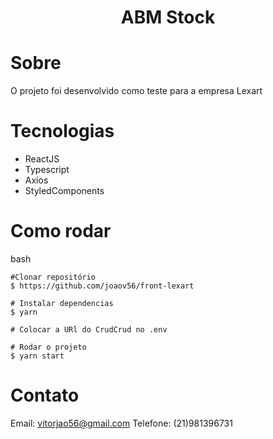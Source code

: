 <h1 align="center">
    ABM Stock
</h1>



# Sobre

O projeto foi desenvolvido como teste para a empresa Lexart


# Tecnologias

- ReactJS
- Typescript
- Axios
- StyledComponents


# Como rodar

bash

    #Clonar repositório
    $ https://github.com/joaov56/front-lexart

    # Instalar dependencias
    $ yarn

    # Colocar a URl do CrudCrud no .env

    # Rodar o projeto
    $ yarn start

# Contato

Email: vitorjao56@gmail.com
Telefone: (21)981396731
